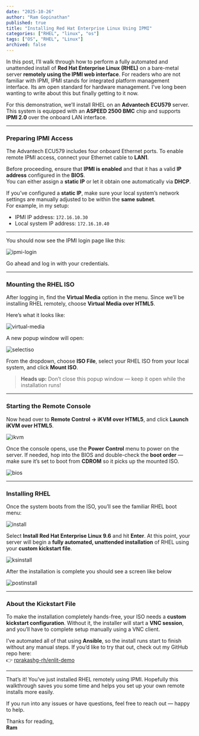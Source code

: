 ```yaml
---
date: "2025-10-26"
author: "Ram Gopinathan"
published: true
title: "Installing Red Hat Enterprise Linux Using IPMI"
categories: ["RHEL", "linux", "os"]
tags: ["OS", "RHEL", "Linux"]
archived: false
---
```


In this post, I’ll walk through how to perform a fully automated and unattended install of **Red Hat Enterprise Linux (RHEL)** on a bare-metal server **remotely using the IPMI web interface**. For readers who are not familiar with IPMI, IPMI stands for integrated platform management interface. Its am open standard for hardware management. I've long been wanting to write about this but finally getting to it now. 

For this demonstration, we’ll install RHEL on an **Advantech ECU579** server. This system is equipped with an **ASPEED 2500 BMC** chip and supports **IPMI 2.0** over the onboard LAN interface.

---

### Preparing IPMI Access

The Advantech ECU579 includes four onboard Ethernet ports. To enable remote IPMI access, connect your Ethernet cable to **LAN1**.

Before proceeding, ensure that **IPMI is enabled** and that it has a valid **IP address** configured in the **BIOS**.  
You can either assign a **static IP** or let it obtain one automatically via **DHCP**.

If you’ve configured a **static IP**, make sure your local system’s network settings are manually adjusted to be within the **same subnet**.  
For example, in my setup:

- IPMI IP address: `172.16.10.30`
- Local system IP address: `172.16.10.40`

---

You should now see the IPMI login page like this:

![ipmi-login](../src/images/ipmilogin.jpg)

Go ahead and log in with your credentials.

---

### Mounting the RHEL ISO

After logging in, find the **Virtual Media** option in the menu.  Since we’ll be installing RHEL remotely, choose **Virtual Media over HTML5**.  

Here’s what it looks like:

![virtual-media](../src/images/virtualmedia.jpg)

A new popup window will open:

![selectiso](../src/images/selectiso.jpg)

From the dropdown, choose **ISO File**, select your RHEL ISO from your local system, and click **Mount ISO**.

> **Heads up:** Don’t close this popup window — keep it open while the installation runs!

---

### Starting the Remote Console

Now head over to **Remote Control → iKVM over HTML5**, and click **Launch iKVM over HTML5**.  

![ikvm](../src/images/ikvmoverhtml5.jpg)

Once the console opens, use the **Power Control** menu to power on the server.  If needed, hop into the BIOS and double-check the **boot order** — make sure it’s set to boot from **CDROM** so it picks up the mounted ISO.

![bios](../src/images/biosupdate.jpg)

---

### Installing RHEL

Once the system boots from the ISO, you’ll see the familiar RHEL boot menu:

![install](../src/images/bootmenu.jpg)

Select **Install Red Hat Enterprise Linux 9.6** and hit **Enter**. At this point, your server will begin a **fully automated, unattended installation** of RHEL using your **custom kickstart file**.

![ksinstall](../src/images/ksinstall.jpg)

After the installation is complete you should see a screen like below

![postinstall](../src/images/postinstall.jpg)

---

### About the Kickstart File

To make the installation completely hands-free, your ISO needs a **custom kickstart configuration**. Without it, the installer will start a **VNC session**, and you’ll have to complete setup manually using a VNC client.

I’ve automated all of that using **Ansible**, so the install runs start to finish without any manual steps.
If you’d like to try that out, check out my GitHub repo here:  
👉 [rprakashg-rh/enlit-demo](http://github.com/rprakashg-rh/enlit-demo)

---

That’s it! You’ve just installed RHEL remotely using IPMI. Hopefully this walkthrough saves you some time and helps you set up your own remote installs more easily.  

If you run into any issues or have questions, feel free to reach out — happy to help.  

Thanks for reading,  
**Ram**
